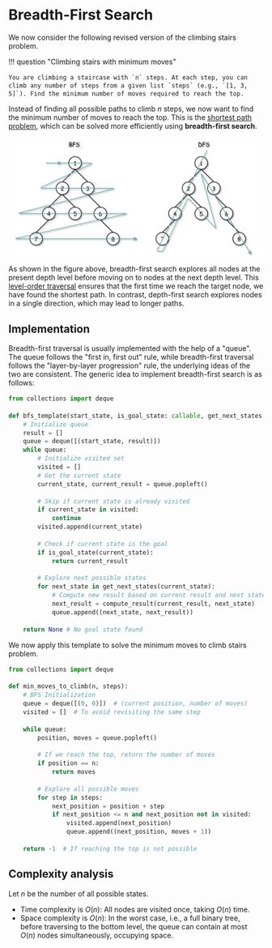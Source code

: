 # Breadth-First Search

We now consider the following revised version of the climbing stairs problem.

!!! question "Climbing stairs with minimum moves"

    You are climbing a staircase with `n` steps. At each step, you can climb any number of steps from a given list `steps` (e.g., `[1, 3, 5]`). Find the minimum number of moves required to reach the top.

Instead of finding all possible paths to climb $n$ steps, we now want to find the minimum number of moves to reach the top. This is the <u>shortest path problem</u>, which can be solved more efficiently using **breadth-first search**.

![Breadth-first search](bfs.assets/bfs_vs_dfs.png)

As shown in the figure above, breadth-first search explores all nodes at the present depth level before moving on to nodes at the next depth level. This <u>level-order traversal</u> ensures that the first time we reach the target node, we have found the shortest path. In contrast, depth-first search explores nodes in a single direction, which may lead to longer paths.

## Implementation

Breadth-first traversal is usually implemented with the help of a "queue". The queue follows the "first in, first out" rule, while breadth-first traversal follows the "layer-by-layer progression" rule, the underlying ideas of the two are consistent. The generic idea to implement breadth-first search is as follows:

```python
from collections import deque

def bfs_template(start_state, is_goal_state: callable, get_next_states: callable, compute_result: callable):
    # Initialize queue
    result = []
    queue = deque([(start_state, result)]) 
    while queue:
        # Initialize visited set
        visited = []
        # Get the current state
        current_state, current_result = queue.popleft() 

        # Skip if current state is already visited
        if current_state in visited:
            continue
        visited.append(current_state)

        # Check if current state is the goal
        if is_goal_state(current_state):
            return current_result
        
        # Explore next possible states
        for next_state in get_next_states(current_state):
            # Compute new result based on current result and next state
            next_result = compute_result(current_result, next_state)
            queue.append((next_state, next_result))
    
    return None # No goal state found
```

We now apply this template to solve the minimum moves to climb stairs problem.

```python
from collections import deque

def min_moves_to_climb(n, steps):
    # BFS Initialization
    queue = deque([(0, 0)])  # (current position, number of moves)
    visited = []  # To avoid revisiting the same step

    while queue:
        position, moves = queue.popleft()
        
        # If we reach the top, return the number of moves
        if position == n:
            return moves
        
        # Explore all possible moves
        for step in steps:
            next_position = position + step
            if next_position <= n and next_position not in visited:
                visited.append(next_position)
                queue.append((next_position, moves + 1))

    return -1  # If reaching the top is not possible
```

## Complexity analysis

Let $n$ be the number of all possible states.
- Time complexity is $O(n)$: All nodes are visited once, taking $O(n)$ time.
- Space complexity is $O(n)$: In the worst case, i.e., a full binary tree, before traversing to the bottom level, the queue can contain at most $O(n)$ nodes simultaneously, occupying space.
